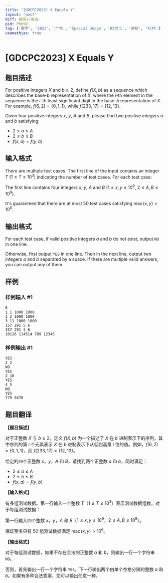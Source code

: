 ```yaml
---
title: "[GDCPC2023] X Equals Y"
layout: "post"
diff: 提高+/省选-
pid: P9699
tag: ['数学', '2023', '广东', 'Special Judge', 'O2优化', '进制', 'XCPC']
usemathjax: true
---
```


# [GDCPC2023] X Equals Y
## 题目描述

For positive integers $X$ and $b \geq 2$, define $f(X,b)$ as a sequence which describes the base-$b$ representation of $X$, where the $i$-th element in the sequence is the $i$-th least significant digit in the base-$b$ representation of $X$. For example, $f(6, 2) = \{0, 1, 1\}$, while $f(233, 17) = \{12, 13\}$.

Given four positive integers $x$, $y$, $A$ and $B$, please find two positive integers $a$ and $b$ satisfying:

- $2 \leq a \leq A$
- $2 \leq b \leq B$
- $f(x, a) = f(y, b)$
## 输入格式

There are multiple test cases. The first line of the input contains an integer $T$ ($1 \leq T \leq 10^3$) indicating the number of test cases. For each test case:

The first line contains four integers $x$, $y$, $A$ and $B$ ($1 \leq x,y \leq 10^9$, $2 \leq A,B \leq 10^9$).

It's guaranteed that there are at most $50$ test cases satisfying $\max(x, y) > 10^6$.
## 输出格式

For each test case, if valid positive integers $a$ and $b$ do not exist, output $\texttt{NO}$ in one line.

Otherwise, first output $\texttt{YES}$ in one line. Then in the next line, output two integers $a$ and $b$ separated by a space. If there are multiple valid answers, you can output any of them.
## 样例

### 样例输入 #1
```
6
1 1 1000 1000
1 2 1000 1000
3 11 1000 1000
157 291 5 6
157 291 3 6
10126 114514 789 12345
```
### 样例输出 #1
```
YES
2 2
NO
YES
2 10
YES
4 5
NO
YES
779 9478
```
## 题目翻译

**【题目描述】**

对于正整数 $X$ 与 $b \geq 2$，定义 $f(X,b)$ 为一个描述了 $X$ 在 $b$ 进制表示下的序列，其中序列的第 $i$ 个元素表示 $X$ 在 $b$ 进制表示下从低到高第 $i$ 位的值。例如，$f(6, 2) = \{0, 1, 1\}$，而 $f(233, 17) = \{12, 13\}$。

给定的四个正整数 $x$，$y$，$A$ 和 $B$，请找到两个正整数 $a$ 和 $b$，同时满足：

- $2 \leq a \leq A$
- $2 \leq b \leq B$
- $f(x, a) = f(y, b)$

**【输入格式】**

有多组测试数据。第一行输入一个整数 $T$（$1 \leq T \leq 10^3$）表示测试数据组数。对于每组测试数据：

第一行输入四个整数 $x$，$y$，$A$ 和 $B$（$1 \leq x,y \leq 10^9$，$2 \leq A,B \leq 10^9$）。

保证至多只有 $50$ 组测试数据满足 $\max(x, y) > 10^6$。

**【输出格式】**

对于每组测试数据，如果不存在合法的正整数 $a$ 和 $b$，则输出一行一个字符串 $\texttt{NO}$。

否则，首先输出一行一个字符串 $\texttt{YES}$。下一行输出两个由单个空格分隔的整数 $a$ 和 $b$。如果有多种合法答案，您可以输出任意一种。
